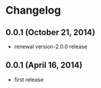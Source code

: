 # Changelog

## 0.0.1 (October 21, 2014)
- renewal version-2.0.0 release

## 0.0.1 (April 16, 2014)
- first release
